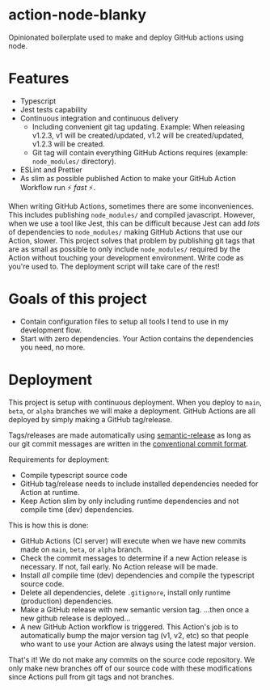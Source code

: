 # action-node-blanky

Opinionated boilerplate used to make and deploy GitHub actions using node.

# Features

- Typescript
- Jest tests capability
- Continuous integration and continuous delivery
  - Including convenient git tag updating. Example: When releasing v1.2.3, v1 will be created/updated, v1.2 will be created/updated, v1.2.3 will be created.
  - Git tag will contain everything GitHub Actions requires (example: `node_modules/` directory).
- ESLint and Prettier
- As slim as possible published Action to make your GitHub Action Workflow run ⚡ _fast_ ⚡.

When writing GitHub Actions, sometimes there are some inconveniences. This includes publishing `node_modules/` and compiled javascript. However, when we use a tool like Jest, this can be difficult because Jest can add _lots_ of dependencies to `node_modules/` making GitHub Actions that use our Action, slower. This project solves that problem by publishing git tags that are as small as possible to only include `node_modules/` required by the Action without touching your development environment. Write code as you're used to. The deployment script will take care of the rest!

# Goals of this project

- Contain configuration files to setup all tools I tend to use in my development flow.
- Start with zero dependencies. Your Action contains the dependencies you need, no more.

# Deployment

This project is setup with continuous deployment. When you deploy to `main`, `beta`, or `alpha` branches we will make a deployment. GitHub Actions are all deployed by simply making a GitHub tag/release.

Tags/releases are made automatically using [semantic-release](https://github.com/semantic-release/semantic-release) as long as our git commit messages are written in the [conventional commit format](https://www.conventionalcommits.org/).

Requirements for deployment:

- Compile typescript source code
- GitHub tag/release needs to include installed dependencies needed for Action at runtime.
- Keep Action slim by only including runtime dependencies and not compile time (dev) dependencies.

This is how this is done:

- GitHub Actions (CI server) will execute when we have new commits made on `main`, `beta`, or `alpha` branch.
- Check the commit messages to determine if a new Action release is necessary. If not, fail early. No Action release will be made.
- Install _all_ compile time (dev) dependencies and compile the typescript source code.
- Delete all dependencies, delete `.gitignore`, install only runtime (production) dependencies.
- Make a GitHub release with new semantic version tag.
  ...then once a new github release is deployed...
- A new GitHub Action workflow is triggered. This Action's job is to automatically bump the major version tag (v1, v2, etc) so that people who want to use your Action are always using the latest major version.

That's it! We do not make any commits on the source code repository. We only make new branches off of our source code with these modifications since Actions pull from git tags and not branches.
